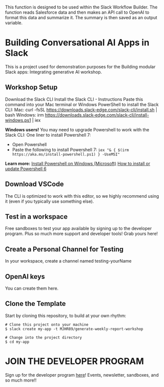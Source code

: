 This function is designed to be used within the Slack Workflow Builder. The function reads Salesforce data and then makes an API call to OpenAI to format this data and summarize it. The summary is then saved as an output variable. 

# Building Conversational AI Apps in Slack
This is a project used for demonstration purposes for the Building modular Slack apps: Integrating generative AI workshop.

## Workshop Setup
Download the Slack CLI
Install the Slack CLI - Instructions Paste this command into your Mac terminal or Windows PowerShell to install the Slack CLI: Mac: curl -fsSL https://downloads.slack-edge.com/slack-cli/install.sh | bash Windows: irm https://downloads.slack-edge.com/slack-cli/install-windows.ps1 | iex

**Windows users!**
You may need to upgrade Powershell to work with the Slack CLI:
  One liner to install Powershell 7:
  - Open Powershell
  - Paste the following to install Powershell 7:
    `iex "& { $(irm https://aka.ms/install-powershell.ps1) } -UseMSI"`

**Learn more:**
  [Install Powershell on Windows (Microsoft)](https://learn.microsoft.com/en-us/powershell/scripting/install/installing-powershell-on-windows?view=powershell-7.4&WT.mc_id=THOMASMAURER-blog-thmaure#install-powershell-using-winget-recommended)
  [How to install or update Powershell 6](https://www.thomasmaurer.ch/2019/03/how-to-install-and-update-powershell-6/)

## Download VSCode
The CLI is optimized to work with this editor, so we highly recommend using it (even if you typically use something else).

## Test in a workspace
Free sandboxes to test your app available by signing up to the developer program. Plus so much more support and developer tools! Grab yours here!

## Create a Personal Channel for Testing
In your workspace, create a channel named testing-yourName

## OpenAI keys
You can create them here.

## Clone the Template
Start by cloning this repository, to build at your own rhythm:

```
# Clone this project onto your machine
$ slack create my-app -t MJHR89/generate-weekly-report-workshop

# Change into the project directory
$ cd my-app
```

# JOIN THE DEVELOPER PROGRAM
Sign up for the developer program [here](https://api.slack.com/developer-program)! Events, newsletter, sandboxes, and so much more!!